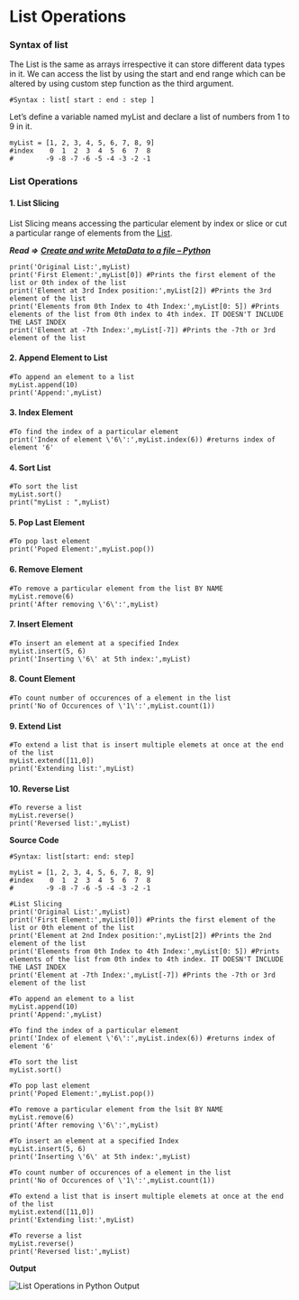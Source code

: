 # List Operations

### Syntax of list

The List is the same as arrays irrespective it can store different data types in it. We can access the list by using the start and end range which can be altered by using custom step function as the third argument.

    #Syntax : list[ start : end : step ]

Let’s define a variable named myList and declare a list of numbers from 1 to 9 in it.

    myList = [1, 2, 3, 4, 5, 6, 7, 8, 9]
    #index    0  1  2  3  4  5  6  7  8
    #        -9 -8 -7 -6 -5 -4 -3 -2 -1

### List Operations

#### 1. List Slicing

List Slicing means accessing the particular element by index or slice or cut a particular range of elements from the [List](https://docs.python.org/3/tutorial/datastructures.html).

**_Read =&gt;_** [**_Create and write MetaData to a file – Python_**](https://codezup.com/create-write-metadata-file-python/)

    print('Original List:',myList)
    print('First Element:',myList[0]) #Prints the first element of the list or 0th index of the list
    print('Element at 3rd Index position:',myList[2]) #Prints the 3rd element of the list
    print('Elements from 0th Index to 4th Index:',myList[0: 5]) #Prints elements of the list from 0th index to 4th index. IT DOESN'T INCLUDE THE LAST INDEX
    print('Element at -7th Index:',myList[-7]) #Prints the -7th or 3rd element of the list

#### 2. Append Element to List

    #To append an element to a list
    myList.append(10)
    print('Append:',myList)

#### 3. Index Element

    #To find the index of a particular element
    print('Index of element \'6\':',myList.index(6)) #returns index of element '6'

#### 4. Sort List

    #To sort the list
    myList.sort()
    print("myList : ",myList)

#### 5. Pop Last Element

    #To pop last element
    print('Poped Element:',myList.pop())

#### 6. Remove Element

    #To remove a particular element from the list BY NAME
    myList.remove(6)
    print('After removing \'6\':',myList)

#### 7. Insert Element

    #To insert an element at a specified Index
    myList.insert(5, 6)
    print('Inserting \'6\' at 5th index:',myList)

#### 8. Count Element

    #To count number of occurences of a element in the list
    print('No of Occurences of \'1\':',myList.count(1))

#### 9. Extend List

    #To extend a list that is insert multiple elemets at once at the end of the list
    myList.extend([11,0])
    print('Extending list:',myList)

#### 10. Reverse List

    #To reverse a list
    myList.reverse()
    print('Reversed list:',myList)

**Source Code**

    #Syntax: list[start: end: step]

    myList = [1, 2, 3, 4, 5, 6, 7, 8, 9]
    #index    0  1  2  3  4  5  6  7  8
    #        -9 -8 -7 -6 -5 -4 -3 -2 -1

    #List Slicing
    print('Original List:',myList)
    print('First Element:',myList[0]) #Prints the first element of the list or 0th element of the list
    print('Element at 2nd Index position:',myList[2]) #Prints the 2nd element of the list
    print('Elements from 0th Index to 4th Index:',myList[0: 5]) #Prints elements of the list from 0th index to 4th index. IT DOESN'T INCLUDE THE LAST INDEX
    print('Element at -7th Index:',myList[-7]) #Prints the -7th or 3rd element of the list

    #To append an element to a list
    myList.append(10)
    print('Append:',myList)

    #To find the index of a particular element
    print('Index of element \'6\':',myList.index(6)) #returns index of element '6'

    #To sort the list
    myList.sort()

    #To pop last element
    print('Poped Element:',myList.pop())

    #To remove a particular element from the lsit BY NAME
    myList.remove(6)
    print('After removing \'6\':',myList)

    #To insert an element at a specified Index
    myList.insert(5, 6)
    print('Inserting \'6\' at 5th index:',myList)

    #To count number of occurences of a element in the list
    print('No of Occurences of \'1\':',myList.count(1))

    #To extend a list that is insert multiple elemets at once at the end of the list
    myList.extend([11,0])
    print('Extending list:',myList)

    #To reverse a list
    myList.reverse()
    print('Reversed list:',myList)

**Output**

![List Operations in Python Output](https://i0.wp.com/codezup.com/wp-content/uploads/2019/12/List-Operations-in-Python-Output.png?resize=665%2C311&ssl=1)
